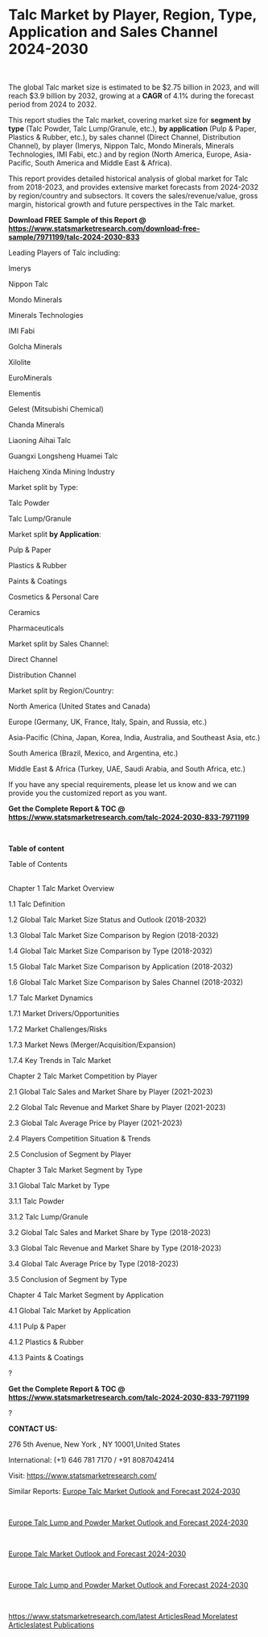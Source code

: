 <h1>Talc Market by Player, Region, Type, Application and Sales Channel 2024-2030</h1><br/><p>The global Talc market size is estimated to be $2.75 billion in 2023, and will reach $3.9 billion by 2032, growing at a <strong>CAGR</strong> of 4.1% during the forecast period from 2024 to 2032.</p>
 
 
 
 <p>This report studies the Talc market, covering market size for <strong>segment by type</strong> (Talc Powder, Talc Lump/Granule, etc.), <strong>by application</strong> (Pulp & Paper, Plastics & Rubber, etc.), by sales channel (Direct Channel, Distribution Channel), by player (Imerys, Nippon Talc, Mondo Minerals, Minerals Technologies, IMI Fabi, etc.) and by region (North America, Europe, Asia-Pacific, South America and Middle East & Africa).</p>
 
 
 
 <p>This report provides detailed historical analysis of global market for Talc from 2018-2023, and provides extensive market forecasts from 2024-2032 by region/country and subsectors. It covers the sales/revenue/value, gross margin, historical growth and future perspectives in the Talc market.</p>
 
 
 
 <p><strong>Download FREE Sample of this Report @ <a href="https://www.statsmarketresearch.com/download-free-sample/7971199/talc-2024-2030-833">https://www.statsmarketresearch.com/download-free-sample/7971199/talc-2024-2030-833</a></strong></p>
 
 
 
 <p>Leading Players of Talc including:</p>
 
 
 
 <p>Imerys</p>
 
 
 
 <p>Nippon Talc</p>
 
 
 
 <p>Mondo Minerals</p>
 
 
 
 <p>Minerals Technologies</p>
 
 
 
 <p>IMI Fabi</p>
 
 
 
 <p>Golcha Minerals</p>
 
 
 
 <p>Xilolite</p>
 
 
 
 <p>EuroMinerals</p>
 
 
 
 <p>Elementis</p>
 
 
 
 <p>Gelest (Mitsubishi Chemical)</p>
 
 
 
 <p>Chanda Minerals</p>
 
 
 
 <p>Liaoning Aihai Talc</p>
 
 
 
 <p>Guangxi Longsheng Huamei Talc</p>
 
 
 
 <p>Haicheng Xinda Mining Industry</p>
 
 
 
 <p>Market split by Type:</p>
 
 
 
 <p>Talc Powder</p>
 
 
 
 <p>Talc Lump/Granule</p>
 
 
 
 <p>Market split <strong>by Application</strong>:</p>
 
 
 
 <p>Pulp & Paper</p>
 
 
 
 <p>Plastics & Rubber</p>
 
 
 
 <p>Paints & Coatings</p>
 
 
 
 <p>Cosmetics & Personal Care</p>
 
 
 
 <p>Ceramics</p>
 
 
 
 <p>Pharmaceuticals</p>
 
 
 
 <p>Market split by Sales Channel:</p>
 
 
 
 <p>Direct Channel</p>
 
 
 
 <p>Distribution Channel</p>
 
 
 
 <p>Market split by Region/Country:</p>
 
 
 
 <p>North America (United States and Canada)</p>
 
 
 
 <p>Europe (Germany, UK, France, Italy, Spain, and Russia, etc.)</p>
 
 
 
 <p>Asia-Pacific (China, Japan, Korea, India, Australia, and Southeast Asia, etc.)</p>
 
 
 
 <p>South America (Brazil, Mexico, and Argentina, etc.)</p>
 
 
 
 <p>Middle East & Africa (Turkey, UAE, Saudi Arabia, and South Africa, etc.)</p>
 
 
 
 <p>If you have any special requirements, please let us know and we can provide you the customized report as you want.</p>
 
 
 
 <div><b>Get the Complete Report & TOC @ <a href="https://www.statsmarketresearch.com/talc-2024-2030-833-7971199">https://www.statsmarketresearch.com/talc-2024-2030-833-7971199</a></b></div>
 
 
 
 <p><br />
 
 <b>Table of content</b></p>
 
 
 
 <p>Table of Contents<br />
 
 <br />
 
 Chapter 1 Talc Market Overview<br />
 
 1.1 Talc Definition<br />
 
 1.2 Global Talc Market Size Status and Outlook (2018-2032)<br />
 
 1.3 Global Talc Market Size Comparison by Region (2018-2032)<br />
 
 1.4 Global Talc Market Size Comparison by Type (2018-2032)<br />
 
 1.5 Global Talc Market Size Comparison by Application (2018-2032)<br />
 
 1.6 Global Talc Market Size Comparison by Sales Channel (2018-2032)<br />
 
 1.7 Talc Market Dynamics<br />
 
 1.7.1 Market Drivers/Opportunities<br />
 
 1.7.2 Market Challenges/Risks<br />
 
 1.7.3 Market News (Merger/Acquisition/Expansion)<br />
 
 1.7.4 Key Trends in Talc Market<br />
 
 Chapter 2 Talc Market Competition by Player<br />
 
 2.1 Global Talc Sales and Market Share by Player (2021-2023)<br />
 
 2.2 Global Talc Revenue and Market Share by Player (2021-2023)<br />
 
 2.3 Global Talc Average Price by Player (2021-2023)<br />
 
 2.4 Players Competition Situation & Trends<br />
 
 2.5 Conclusion of Segment by Player<br />
 
 Chapter 3 Talc Market Segment by Type<br />
 
 3.1 Global Talc Market by Type<br />
 
 3.1.1 Talc Powder<br />
 
 3.1.2 Talc Lump/Granule<br />
 
 3.2 Global Talc Sales and Market Share by Type (2018-2023)<br />
 
 3.3 Global Talc Revenue and Market Share by Type (2018-2023)<br />
 
 3.4 Global Talc Average Price by Type (2018-2023)<br />
 
 3.5 Conclusion of Segment by Type<br />
 
 Chapter 4 Talc Market Segment by Application<br />
 
 4.1 Global Talc Market by Application<br />
 
 4.1.1 Pulp & Paper<br />
 
 4.1.2 Plastics & Rubber<br />
 
 4.1.3 Paints & Coatings<br />
 
 ? </p>
 
 
 
 <div><b>Get the Complete Report & TOC @ <a href="https://www.statsmarketresearch.com/talc-2024-2030-833-7971199">https://www.statsmarketresearch.com/talc-2024-2030-833-7971199</a></b></div>
 
 
 
 <p>? </p>
 
 
 
 <p><b>CONTACT US:</b><br />
 
 276 5th Avenue, New York , NY 10001,United States<br />
 
 International: (+1) 646 781 7170 / +91 8087042414<br />
 
 Visit: <a href="https://www.statsmarketresearch.com/">https://www.statsmarketresearch.com/</a><br />
 
 Similar Reports: <a href="https://www.statsmarketresearch.com/talc-2024-2030-833-7971199">Europe Talc Market Outlook and Forecast 2024-2030</a><br />
 
 <br />
 
 <a href="https://www.statsmarketresearch.com/talc-2024-2030-833-7971199">Europe Talc Lump and Powder Market Outlook and Forecast 2024-2030</a><br />
 
 <br />
 
 <a href="https://www.statsmarketresearch.com/talc-2024-2030-833-7971199">Europe Talc Market Outlook and Forecast 2024-2030</a><br />
 
 <br />
 
 <a href="https://www.statsmarketresearch.com/talc-2024-2030-833-7971199">Europe Talc Lump and Powder Market Outlook and Forecast 2024-2030</a><br />
 
 <br />
 
 <a href="https://gyeongbokgung.com">https://www.statsmarketresearch.com/</a><a href="https://hallyeomaritime.com">latest Articles</a><a href="https://jingwansa.com">Read More</a><a href="https://nguoiviet.jp/">latest Articles</a><a href="https://www.intelmarketresearch.com/">latest Publications</a></p>
